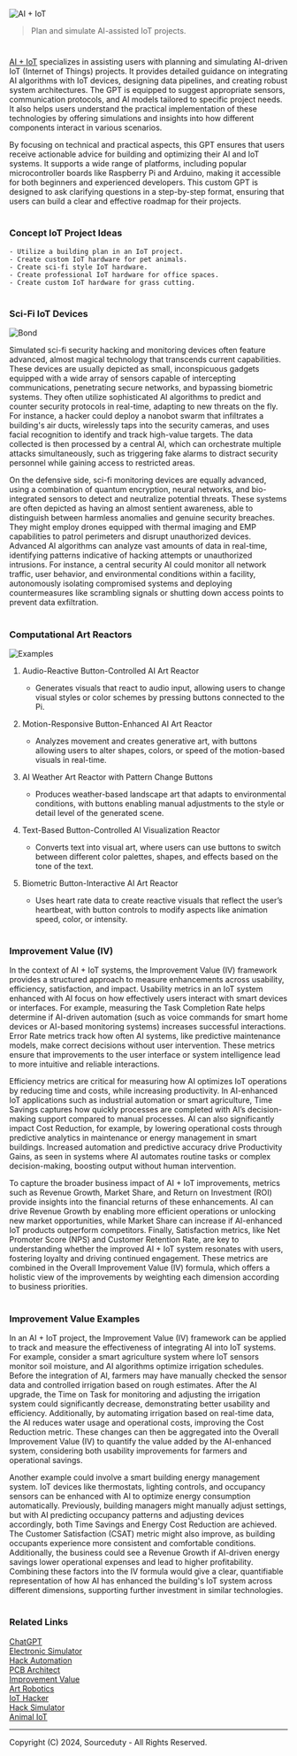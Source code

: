 ![AI + IoT](https://github.com/user-attachments/assets/1793c69b-0fe9-4e27-baa8-45230c99239f)

> Plan and simulate AI-assisted IoT projects.

#

[AI + IoT](https://chatgpt.com/g/g-yjcbbMVMm-ai-iot) specializes in assisting users with planning and simulating AI-driven IoT (Internet of Things) projects. It provides detailed guidance on integrating AI algorithms with IoT devices, designing data pipelines, and creating robust system architectures. The GPT is equipped to suggest appropriate sensors, communication protocols, and AI models tailored to specific project needs. It also helps users understand the practical implementation of these technologies by offering simulations and insights into how different components interact in various scenarios.

By focusing on technical and practical aspects, this GPT ensures that users receive actionable advice for building and optimizing their AI and IoT systems. It supports a wide range of platforms, including popular microcontroller boards like Raspberry Pi and Arduino, making it accessible for both beginners and experienced developers. This custom GPT is designed to ask clarifying questions in a step-by-step format, ensuring that users can build a clear and effective roadmap for their projects.

#
### Concept IoT Project Ideas

```
- Utilize a building plan in an IoT project.
- Create custom IoT hardware for pet animals.
- Create sci-fi style IoT hardware.
- Create professional IoT hardware for office spaces.
- Create custom IoT hardware for grass cutting.
```

#
### Sci-Fi IoT Devices

![Bond](https://github.com/user-attachments/assets/1f4866ad-9541-4e23-9972-e6a61553a643)

Simulated sci-fi security hacking and monitoring devices often feature advanced, almost magical technology that transcends current capabilities. These devices are usually depicted as small, inconspicuous gadgets equipped with a wide array of sensors capable of intercepting communications, penetrating secure networks, and bypassing biometric systems. They often utilize sophisticated AI algorithms to predict and counter security protocols in real-time, adapting to new threats on the fly. For instance, a hacker could deploy a nanobot swarm that infiltrates a building's air ducts, wirelessly taps into the security cameras, and uses facial recognition to identify and track high-value targets. The data collected is then processed by a central AI, which can orchestrate multiple attacks simultaneously, such as triggering fake alarms to distract security personnel while gaining access to restricted areas.

On the defensive side, sci-fi monitoring devices are equally advanced, using a combination of quantum encryption, neural networks, and bio-integrated sensors to detect and neutralize potential threats. These systems are often depicted as having an almost sentient awareness, able to distinguish between harmless anomalies and genuine security breaches. They might employ drones equipped with thermal imaging and EMP capabilities to patrol perimeters and disrupt unauthorized devices. Advanced AI algorithms can analyze vast amounts of data in real-time, identifying patterns indicative of hacking attempts or unauthorized intrusions. For instance, a central security AI could monitor all network traffic, user behavior, and environmental conditions within a facility, autonomously isolating compromised systems and deploying countermeasures like scrambling signals or shutting down access points to prevent data exfiltration.

#
### Computational Art Reactors

![Examples](https://github.com/user-attachments/assets/78a1e7e7-5b27-46b1-8afe-afb928a01d74)

1. Audio-Reactive Button-Controlled AI Art Reactor
   - Generates visuals that react to audio input, allowing users to change visual styles or color schemes by pressing buttons connected to the Pi.

2. Motion-Responsive Button-Enhanced AI Art Reactor
   - Analyzes movement and creates generative art, with buttons allowing users to alter shapes, colors, or speed of the motion-based visuals in real-time.

3. AI Weather Art Reactor with Pattern Change Buttons
   - Produces weather-based landscape art that adapts to environmental conditions, with buttons enabling manual adjustments to the style or detail level of the generated scene.

4. Text-Based Button-Controlled AI Visualization Reactor
   - Converts text into visual art, where users can use buttons to switch between different color palettes, shapes, and effects based on the tone of the text.

5. Biometric Button-Interactive AI Art Reactor
   - Uses heart rate data to create reactive visuals that reflect the user’s heartbeat, with button controls to modify aspects like animation speed, color, or intensity.

#
### Improvement Value (IV)

In the context of AI + IoT systems, the Improvement Value (IV) framework provides a structured approach to measure enhancements across usability, efficiency, satisfaction, and impact. Usability metrics in an IoT system enhanced with AI focus on how effectively users interact with smart devices or interfaces. For example, measuring the Task Completion Rate helps determine if AI-driven automation (such as voice commands for smart home devices or AI-based monitoring systems) increases successful interactions. Error Rate metrics track how often AI systems, like predictive maintenance models, make correct decisions without user intervention. These metrics ensure that improvements to the user interface or system intelligence lead to more intuitive and reliable interactions.

Efficiency metrics are critical for measuring how AI optimizes IoT operations by reducing time and costs, while increasing productivity. In AI-enhanced IoT applications such as industrial automation or smart agriculture, Time Savings captures how quickly processes are completed with AI’s decision-making support compared to manual processes. AI can also significantly impact Cost Reduction, for example, by lowering operational costs through predictive analytics in maintenance or energy management in smart buildings. Increased automation and predictive accuracy drive Productivity Gains, as seen in systems where AI automates routine tasks or complex decision-making, boosting output without human intervention.

To capture the broader business impact of AI + IoT improvements, metrics such as Revenue Growth, Market Share, and Return on Investment (ROI) provide insights into the financial returns of these enhancements. AI can drive Revenue Growth by enabling more efficient operations or unlocking new market opportunities, while Market Share can increase if AI-enhanced IoT products outperform competitors. Finally, Satisfaction metrics, like Net Promoter Score (NPS) and Customer Retention Rate, are key to understanding whether the improved AI + IoT system resonates with users, fostering loyalty and driving continued engagement. These metrics are combined in the Overall Improvement Value (IV) formula, which offers a holistic view of the improvements by weighting each dimension according to business priorities.

#
### Improvement Value Examples

In an AI + IoT project, the Improvement Value (IV) framework can be applied to track and measure the effectiveness of integrating AI into IoT systems. For example, consider a smart agriculture system where IoT sensors monitor soil moisture, and AI algorithms optimize irrigation schedules. Before the integration of AI, farmers may have manually checked the sensor data and controlled irrigation based on rough estimates. After the AI upgrade, the Time on Task for monitoring and adjusting the irrigation system could significantly decrease, demonstrating better usability and efficiency. Additionally, by automating irrigation based on real-time data, the AI reduces water usage and operational costs, improving the Cost Reduction metric. These changes can then be aggregated into the Overall Improvement Value (IV) to quantify the value added by the AI-enhanced system, considering both usability improvements for farmers and operational savings.

Another example could involve a smart building energy management system. IoT devices like thermostats, lighting controls, and occupancy sensors can be enhanced with AI to optimize energy consumption automatically. Previously, building managers might manually adjust settings, but with AI predicting occupancy patterns and adjusting devices accordingly, both Time Savings and Energy Cost Reduction are achieved. The Customer Satisfaction (CSAT) metric might also improve, as building occupants experience more consistent and comfortable conditions. Additionally, the business could see a Revenue Growth if AI-driven energy savings lower operational expenses and lead to higher profitability. Combining these factors into the IV formula would give a clear, quantifiable representation of how AI has enhanced the building's IoT system across different dimensions, supporting further investment in similar technologies.

#
### Related Links

[ChatGPT](https://github.com/sourceduty/ChatGPT)
<br>
[Electronic Simulator](https://github.com/sourceduty/Electronic_Simulator)
<br>
[Hack Automation](https://github.com/sourceduty/Hack_Automation)
<br>
[PCB Architect](https://github.com/sourceduty/PCB_Architect)
<br>
[Improvement Value](https://github.com/sourceduty/Improvement_Value)
<br>
[Art Robotics](https://github.com/sourceduty/Art_Robotics)
<br>
[IoT Hacker](https://github.com/sourceduty/IoT_Hacker)
<br>
[Hack Simulator](https://github.com/sourceduty/Hack_Simulator)
<br>
[Animal IoT](https://github.com/sourceduty/Animal_IoT)

***
Copyright (C) 2024, Sourceduty - All Rights Reserved.
